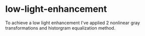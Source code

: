 # low-light-enhancement
To achieve a low light enhancement I've applied 2 nonlinear gray transformations and historgram equalization method.
